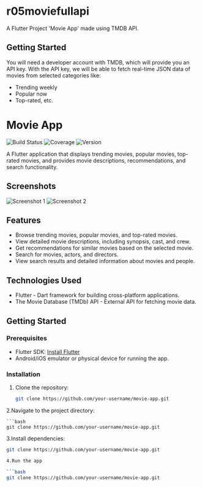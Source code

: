 # r05moviefullapi

A Flutter Project 'Movie App' made using TMDB API.

## Getting Started

You will need a developer account with TMDB, which will provide you an API key. With the API key, we will be able to fetch real-time JSON data of movies from selected categories like:

- Trending weekly
- Popular now
- Top-rated, etc.

# Movie App

![Build Status](https://img.shields.io/badge/build-passing-brightgreen)
![Coverage](https://img.shields.io/badge/coverage-90%25-green)
![Version](https://img.shields.io/badge/version-v1.0-blue)

A Flutter application that displays trending movies, popular movies, top-rated movies, and provides movie descriptions, recommendations, and search functionality.

## Screenshots

![Screenshot 1](/assets/screenshot1.png)
![Screenshot 2](/assets/screenshot2.png)

## Features

- Browse trending movies, popular movies, and top-rated movies.
- View detailed movie descriptions, including synopsis, cast, and crew.
- Get recommendations for similar movies based on the selected movie.
- Search for movies, actors, and directors.
- View search results and detailed information about movies and people.

## Technologies Used

- Flutter - Dart framework for building cross-platform applications.
- The Movie Database (TMDb) API - External API for fetching movie data.

## Getting Started

### Prerequisites

- Flutter SDK: [Install Flutter](https://flutter.dev/docs/get-started/install)
- Android/iOS emulator or physical device for running the app.

### Installation

1. Clone the repository:

   ```bash
   git clone https://github.com/your-username/movie-app.git

2.Navigate to the project directory:

    ```bash
    git clone https://github.com/your-username/movie-app.git

3.Install dependencies:

   ```bash
   git clone https://github.com/your-username/movie-app.git

4.Run the app

   ```bash
   git clone https://github.com/your-username/movie-app.git
